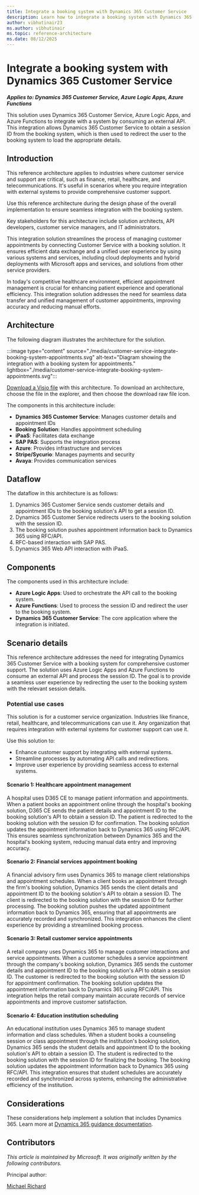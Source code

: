 ```yaml
---
title: Integrate a booking system with Dynamics 365 Customer Service
description: Learn how to integrate a booking system with Dynamics 365 Customer Service to manage customer appointments and streamline data exchange.
author: vibhutinair23
ms.author: vibhutinair
ms.topic: reference-architecture
ms.date: 08/12/2025
---
```


# Integrate a booking system with Dynamics 365 Customer Service

***Applies to: Dynamics 365 Customer Service, Azure Logic Apps, Azure Functions***

This solution uses Dynamics 365 Customer Service, Azure Logic Apps, and Azure Functions to integrate with a system by consuming an external API. This integration allows Dynamics 365 Customer Service to obtain a session ID from the booking system, which is then used to redirect the user to the booking system to load the appropriate details.

## Introduction

This reference architecture applies to industries where customer service and support are critical, such as finance, retail, healthcare, and telecommunications. It's useful in scenarios where you require integration with external systems to provide comprehensive customer support.

Use this reference architecture during the design phase of the overall implementation to ensure seamless integration with the booking system.

Key stakeholders for this architecture include solution architects, API developers, customer service managers, and IT administrators.

This integration solution streamlines the process of managing customer appointments by connecting Customer Service with a booking solution. It ensures efficient data exchange and a unified user experience by using various systems and services, including cloud deployments and hybrid deployments  with Microsoft apps and services, and solutions from other service providers.

In today's competitive healthcare environment, efficient appointment management is crucial for enhancing patient experience and operational efficiency. This integration solution addresses the need for seamless data transfer and unified management of customer appointments, improving accuracy and reducing manual efforts.

## Architecture

The following diagram illustrates the architecture for the solution.

:::image type="content" source="./media/customer-service-integrate-booking-system-appointments.svg" alt-text="Diagram showing the integration with a booking system for appointments." lightbox="./media/customer-service-integrate-booking-system-appointments.svg":::

[Download a Visio file](https://github.com/microsoft/dynamics365patternspractices/blob/main/architectures/) with this architecture. To download an architecture, choose the file in the explorer, and then choose the download raw file icon.

The components in this architecture include:

- **Dynamics 365 Customer Service**: Manages customer details and appointment IDs
- **Booking Solution**: Handles appointment scheduling
- **iPaaS**: Facilitates data exchange
- **SAP PAS**: Supports the integration process
- **Azure**: Provides infrastructure and services
- **Stripe/Sycurio**: Manages payments and security
- **Avaya**: Provides communication services

## Dataflow

The dataflow in this architecture is as follows:

1. Dynamics 365 Customer Service sends customer details and appointment IDs to the booking solution's API to get a session ID.
1. Dynamics 365 Customer Service redirects users to the booking solution with the session ID.
1. The booking solution pushes appointment information back to Dynamics 365 using RFC/API.
1. RFC-based interaction with SAP PAS.
1. Dynamics 365 Web API interaction with iPaaS.

## Components

The components used in this architecture include:

- **Azure Logic Apps**: Used to orchestrate the API call to the booking system.
- **Azure Functions**: Used to process the session ID and redirect the user to the booking system.
- **Dynamics 365 Customer Service**: The core application where the integration is initiated.

## Scenario details

This reference architecture addresses the need for integrating Dynamics 365 Customer Service with a booking system for comprehensive customer support. The solution uses Azure Logic Apps and Azure Functions to consume an external API and process the session ID. The goal is to provide a seamless user experience by redirecting the user to the booking system with the relevant session details.

### Potential use cases

This solution is for a customer service organization. Industries like finance, retail, healthcare, and telecommunications can use it. Any organization that requires integration with external systems for customer support can use it.

Use this solution to:

- Enhance customer support by integrating with external systems.
- Streamline processes by automating API calls and redirections.
- Improve user experience by providing seamless access to external systems.

#### Scenario 1: Healthcare appointment management

A hospital uses D365 CE to manage patient information and appointments. When a patient books an appointment online through the hospital's booking solution, D365 CE sends the patient details and appointment ID to the booking solution's API to obtain a session ID. The patient is redirected to the booking solution with the session ID for confirmation. The booking solution updates the appointment information back to Dynamics 365 using RFC/API. This ensures seamless synchronization between Dynamics 365 and the hospital's booking system, reducing manual data entry and improving accuracy.

#### Scenario 2: Financial services appointment booking

A financial advisory firm uses Dynamics 365 to manage client relationships and appointment schedules. When a client books an appointment through the firm's booking solution, Dynamics 365 sends the client details and appointment ID to the booking solution's API to obtain a session ID. The client is redirected to the booking solution with the session ID for further processing. The booking solution pushes the updated appointment information back to Dynamics 365, ensuring that all appointments are accurately recorded and synchronized. This integration enhances the client experience by providing a streamlined booking process.

#### Scenario 3: Retail customer service appointments

A retail company uses Dynamics 365 to manage customer interactions and service appointments. When a customer schedules a service appointment through the company's booking solution, Dynamics 365 sends the customer details and appointment ID to the booking solution's API to obtain a session ID. The customer is redirected to the booking solution with the session ID for appointment confirmation. The booking solution updates the appointment information back to Dynamics 365 using RFC/API. This integration helps the retail company maintain accurate records of service appointments and improve customer satisfaction.

#### Scenario 4: Education institution scheduling

An educational institution uses Dynamics 365 to manage student information and class schedules. When a student books a counseling session or class appointment through the institution's booking solution, Dynamics 365 sends the student details and appointment ID to the booking solution's API to obtain a session ID. The student is redirected to the booking solution with the session ID for finalizing the booking. The booking solution updates the appointment information back to Dynamics 365 using RFC/API. This integration ensures that student schedules are accurately recorded and synchronized across systems, enhancing the administrative efficiency of the institution.

## Considerations

These considerations help implement a solution that includes Dynamics 365. Learn more at [Dynamics 365 guidance documentation](../index.yml).

<!--

## //Next steps

## //Related patterns

## Tags

*Industries*: Finance, Retail, Healthcare, Telecommunications

*Stakeholders*: Customer services, IT

*Products*: Dynamics 365 Customer Service, Azure Logic Apps, Azure Functions
--->

## Contributors

*This article is maintained by Microsoft. It was originally written by the following contributors.*

Principal author:

[Michael Richard](https://www.linkedin.com/in/mike-richard/)
